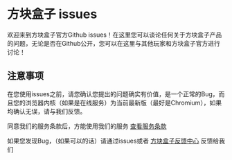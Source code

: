 # 方块盒子 issues
<p>欢迎来到方块盒子官方Github issues！在这里您可以谈论任何关于方块盒子产品的问题，无论是否在Github公开，您可以在这里与其他玩家和方块盒子官方进行讨论！</p>

<h2>注意事项</h2>
<p>在您使用issues之前，请您确认您提出的问题确实有价值，是一个正常的Bug，而且您的浏览器内核（如果是在线服务）为当前最新版（最好是Chromium），如果均确认无误，请与我们反馈。</p>
<p>同意我们的服务条款后，方能使用我们的服务 <a href="https://arkpowered.cn/tos.php">查看服务条款</a></p>
<p>如果您发现Bug，（如果可以的话）请通过issues或者 <a href="//account.arkpowered.cn/panel/support.php">方块盒子反馈中心</a> 反馈给我们</p>
